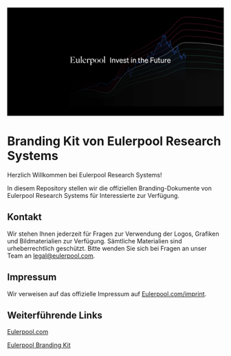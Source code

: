 ![alt text](https://raw.githubusercontent.com/eulerpool/eulerpool-branding/main/logo/Eulerpool%20Research%20Systems%20Banner.png)

# Branding Kit von Eulerpool Research Systems

Herzlich Willkommen bei Eulerpool Research Systems!

In diesem Repository stellen wir die offiziellen Branding-Dokumente von Eulerpool Research Systems für Interessierte zur Verfügung.

## Kontakt
Wir stehen Ihnen jederzeit für Fragen zur Verwendung der Logos, Grafiken und Bildmaterialien zur Verfügung. Sämtliche Materialien sind urheberrechtlich geschützt. Bitte wenden Sie sich bei Fragen an unser Team an legal@eulerpool.com.

## Impressum
Wir verweisen auf das offizielle Impressum auf [Eulerpool.com/imprint](https://www.eulerpool.com/imprint).

## Weiterführende Links

[Eulerpool.com](https://www.eulerpool.com)

[Eulerpool Branding Kit](https://www.eulerpool.com/presse)


